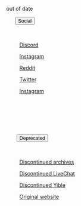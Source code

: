 
out of date
<div class="w3-dropdown-hover w3-hide-small">

      <i class="fa fa-address-card"></i><button class="w3-button" title="Follow yEAh Games on social media!">Social<i class="fa fa-caret-down"></i></button>    

       <div class="w3-dropdown-hover w3-card-4 w3-bar-block">

         <a href="https://dsc.gg/yeahgames" class="w3-bar-item w3-button"><i class="fa fa-wechat w3-margin-right"></i>Discord</a>

         <a href="https://youtube.com/@yeahgames" class="w3-bar-item w3-button"><i class="fa fa-instagram w3-margin-right"></i>Instagram</a>

         <a href="https://reddit.com/r/yeahgames" class="w3-bar-item w3-button"><i class="fa fa-instagram w3-margin-right"></i>Reddit</a>

         <a href="https://twitter.com/yeahgames_" class="w3-bar-item w3-button"><i class="fa fa-twitter w3-margin-right"></i>Twitter</a>

         <a href="https://instagram.com/_yeahgames" class="w3-bar-item w3-button"><i class="fa fa-instagram w3-margin-right"></i>Instagram</a>

      </div>

    </div>

  

    <div class="w3-dropdown-hover w3-hide-small">

       <i class="fa fa-exclamation-triangle"></i><button class="w3-button" title="Off-network">Deprecated<i class="fa fa-caret-down"></i></button>

       <div class="w3-dropdown-hover w3-card-4 w3-bar-block">

         <a href="https://yeaharchives.wordpress.com" class="w3-bar-item w3-button">Discontinued archives</a>

         <a href="https://livechat1-yeaharchives.weebly.com" class="w3-bar-item w3-button">Discontinued LiveChat</a>

         <a href="https://yible.neocities.org" class="w3-bar-item w3-button">Discontinued Yible</a>

         <a href="https://yeah-games.weebly.com" class="w3-bar-item w3-button">Original website</a>

       </div>

     </div>

     <a href="#" class="w3-bar-item w3-button w3-hide-small w3-right w3-hover-teal" title="Search"><i class="fa fa-search"></i></a>

    </div>

